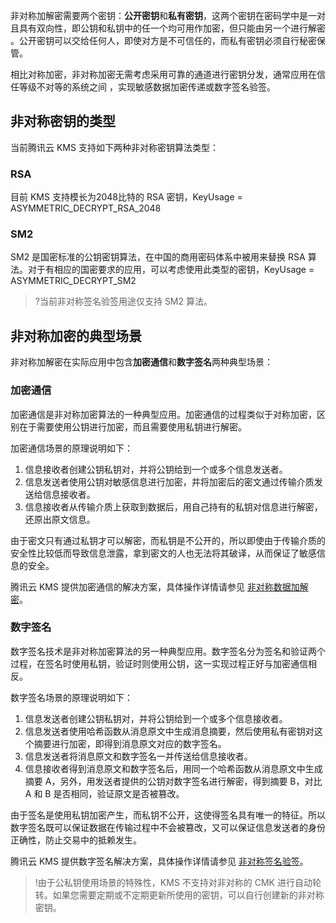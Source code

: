 非对称加解密需要两个密钥：**公开密钥**和**私有密钥**，这两个密钥在密码学中是一对且具有双向性，即公钥和私钥中的任一个均可用作加密，但只能由另一个进行解密 。公开密钥可以交给任何人，即使对方是不可信任的，而私有密钥必须自行秘密保管。

相比对称加密，非对称加密无需考虑采用可靠的通道进行密钥分发，通常应用在信任等级不对等的系统之间 ，实现敏感数据加密传递或数字签名验签。 

## 非对称密钥的类型

当前腾讯云 KMS 支持如下两种非对称密钥算法类型：

### RSA

目前 KMS 支持模长为2048比特的 RSA 密钥，KeyUsage = ASYMMETRIC_DECRYPT_RSA_2048

### SM2

SM2 是国密标准的公钥密钥算法，在中国的商用密码体系中被用来替换 RSA 算法。对于有相应的国密要求的应用，可以考虑使用此类型的密钥，KeyUsage = ASYMMETRIC_DECRYPT_SM2

>?当前非对称签名验签用途仅支持 SM2 算法。

## 非对称加密的典型场景

非对称加解密在实际应用中包含**加密通信**和**数字签名**两种典型场景：

### 加密通信

加密通信是非对称加密算法的一种典型应用。加密通信的过程类似于对称加密，区别在于需要使用公钥进行加密，而且需要使用私钥进行解密。

加密通信场景的原理说明如下：
1. 信息接收者创建公钥私钥对，并将公钥给到一个或多个信息发送者。
2. 信息发送者使用公钥对敏感信息进行加密，并将加密后的密文通过传输介质发送给信息接收者。
3. 信息接收者从传输介质上获取到数据后，用自己持有的私钥对信息进行解密，还原出原文信息。

由于密文只有通过私钥才可以解密，而私钥是不公开的，所以即使由于传输介质的安全性比较低而导致信息泄露，拿到密文的人也无法将其破译，从而保证了敏感信息的安全。

腾讯云 KMS 提供加密通信的解决方案，具体操作详情请参见 [非对称数据加解密](https://cloud.tencent.com/document/product/573/51733)。

### 数字签名

数字签名技术是非对称加密算法的另一种典型应用。数字签名分为签名和验证两个过程，在签名时使用私钥，验证时则使用公钥，这一实现过程正好与加密通信相反。

数字签名场景的原理说明如下：
1. 信息发送者创建公钥私钥对，并将公钥给到一个或多个信息接收者。
2. 信息发送者使用哈希函数从消息原文中生成消息摘要，然后使用私有密钥对这个摘要进行加密，即得到消息原文对应的数字签名。 
3. 信息发送者将消息原文和数字签名一并传送给信息接收者。
4. 信息接收者得到消息原文和数字签名后，用同一个哈希函数从消息原文中生成摘要 A，另外，用发送者提供的公钥对数字签名进行解密，得到摘要 B，对比 A 和 B 是否相同，验证原文是否被篡改。 

由于签名是使用私钥加密产生，而私钥不公开，这使得签名具有唯一的特征。所以数字签名既可以保证数据在传输过程中不会被篡改，又可以保证信息发送者的身份正确性，防止交易中的抵赖发生。

腾讯云 KMS 提供数字签名解决方案，具体操作详情请参见 [非对称签名验签](https://cloud.tencent.com/document/product/573/51734)。

>!由于公私钥使用场景的特殊性，KMS 不支持对非对称的 CMK 进行自动轮转。如果您需要定期或不定期更新所使用的密钥，可以自行创建新的非对称密钥。
